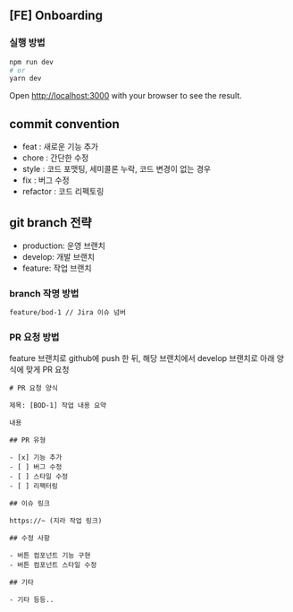 ## [FE] Onboarding

### 실행 방법

```bash
npm run dev
# or
yarn dev
```

Open [http://localhost:3000](http://localhost:3000) with your browser to see the result.

## commit convention

- feat : 새로운 기능 추가
- chore : 간단한 수정
- style : 코드 포맷팅, 세미콜론 누락, 코드 변경이 없는 경우
- fix : 버그 수정
- refactor : 코드 리펙토링

## git branch 전략

- production: 운영 브랜치
- develop: 개발 브랜치
- feature: 작업 브랜치

### branch 작명 방법

```bash
feature/bod-1 // Jira 이슈 넘버
```

### PR 요청 방법

feature 브랜치로 github에 push 한 뒤, 해당 브랜치에서 develop 브랜치로 아래 양식에 맞게 PR 요청

```
# PR 요청 양식

제목: [BOD-1] 작업 내용 요약

내용

## PR 유형

- [x] 기능 추가
- [ ] 버그 수정
- [ ] 스타일 수정
- [ ] 리팩터링

## 이슈 링크

https://~ (지라 작업 링크)

## 수정 사항

- 버튼 컴포넌트 기능 구현
- 버튼 컴포넌트 스타일 수정

## 기타

- 기타 등등..
```
